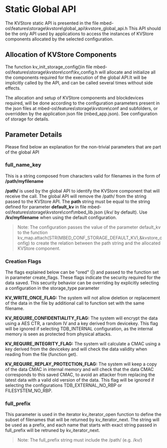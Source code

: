 # Static Global API
The KVStore static API is presented in the file mbed-os\features\storage\kvstore\global_api\kvstore_global_api.h
This API should be the only API used by applications to access the instances of KVStore components allocated by the selected configuration.

## Allocation of KVStore Components
The function kv_init_storage_config()in file mbed-os\features\storage\kvstore\conf\kv_config.h will allocate and initialize all the components required for the execution of the global API.It will be implicitly called by the API, and can be called several times without side effects.

The allocation and setup of KVStore components and blockdevices required, will be done according to the configuration parameters present in the json files at mbed-os\features\storage\kvstore\conf and subfolders, or overridden by the application json file (mbed_app.json). See configuration of storage for details.

## Parameter Details
Please find below an explanation for the non-trivial parameters that are part of the global API
 
### full_name_key
This is a string composed from characters valid for filenames in the form of **/path/myfilename**

**/path/** is used by the global API to identify the KVStore component that will receive the call. The global API will remove the /path/ from the string passed to the KVStore API. The **path** string must be equal to the string defined for parameter **default_kv** in file mbed-os\features\storage\kvstore\conf\mbed_lib.json (/kv/ by default). Use **/kv/myfilename** when using the default configuration.

>Note: The configuration passes the value of the parameter default_kv to the function kv_map.attach(STR(MBED_CONF_STORAGE_DEFAULT_KV),&kvstore_config) to create the relation between the path string and the allocated KVStore component. 

### Creation Flags
The flags explained below can be "ored" (|) and passed to the function set in parameter create_flags. These flags indicate the security required for the data saved. This security behavior can be overriding by explicitly selecting a configuration in the storage_type parameter

**KV_WRITE_ONCE_FLAG:** The system will not allow deletion or replacement of the data in the file by additional call to function set with the same filename.

**KV_REQUIRE_CONFIDENTIALITY_FLAG:** The system will encrypt the data using a AES CTR, a random IV and a key derived from devicekey. This flag will be ignored if selecting TDB_INTERNAL configuration, as the internal memory is seen as protected from physical attacks.

**KV_REQUIRE_INTEGRITY_FLAG:** The system will calculate a CMAC using a key derived from the devicekey and will check the data validity when reading from the file (function get). 

**KV_REQUIRE_REPLAY_PROTECTION_FLAG:** The system will keep a copy of the data CMAC in internal memory and will check that the data CMAC corresponds to this saved CMAC, to avoid an attacker from replacing the latest data with a valid old version of the data. This flag will be ignored if selecting the configurations TDB_EXTERNAL_NO_RBP or FILESYSTEM_NO_RBP.

### full_prefix
This parameter is used in the iterator kv_iterator_open function to define the subset of filenames that will be returned by kv_iterator_next. The string will be used as a prefix, and each name that starts with exact string passed in full_prefix will be retruned by kv_iterator_next.
>Note: The full_prefix string must include the /path/ (e.g. /kv/)



